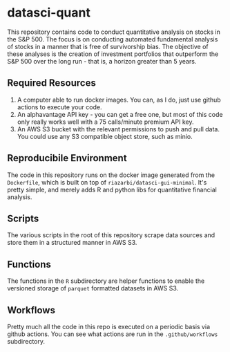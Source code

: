 # datasci-quant

This repository contains code to conduct quantitative analysis on stocks in the S&P 500. The focus is on conducting automated fundamental analysis of stocks in a manner that is free of survivorship bias. The objective of these analyses is the creation of investment portfolios that outperform the S&P 500 over the long run - that is, a horizon greater than 5 years.

## Required Resources

1. A computer able to run docker images. You can, as I do, just use github actions to execute your code.
2. An alphavantage API key - you can get a free one, but most of this code only really works well with a 75 calls/minute premium API key.
3. An AWS S3 bucket with the relevant permissions to push and pull data. You could use any S3 compatible object store, such as minio.

## Reproducibile Environment

The code in this repository runs on the docker image generated from the `Dockerfile`, which is built on top of `riazarbi/datasci-gui-minimal`. It's pretty simple, and merely adds R and python libs for quantitative financial analysis.

## Scripts

The various scripts in the root of this repository scrape data sources and store them in a structured manner in AWS S3.

## Functions

The functions in the `R` subdirectory are helper functions to enable the versioned storage of `parquet` formatted datasets in AWS S3.

## Workflows

Pretty much all the code in this repo is executed on a periodic basis via github actions. You can see what actions are run in the `.github/workflows` subdirectory.

